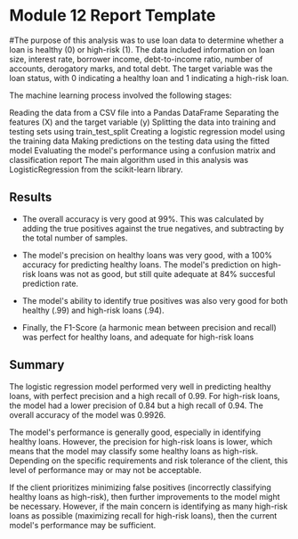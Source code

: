 # Module 12 Report Template

#The purpose of this analysis was to use loan data to determine whether a loan is healthy (0) or high-risk (1). The data included information on loan size, interest rate, borrower income, debt-to-income ratio, number of accounts, derogatory marks, and total debt. The target variable was the loan status, with 0 indicating a healthy loan and 1 indicating a high-risk loan.

The machine learning process involved the following stages:

Reading the data from a CSV file into a Pandas DataFrame
Separating the features (X) and the target variable (y)
Splitting the data into training and testing sets using train_test_split
Creating a logistic regression model using the training data
Making predictions on the testing data using the fitted model
Evaluating the model's performance using a confusion matrix and classification report
The main algorithm used in this analysis was LogisticRegression from the scikit-learn library.

## Results

- The overall accuracy is very good at 99%. This was calculated by adding the true positives against the true negatives, and subtracting by the total number of samples.

- The model's precision on healthy loans was very good, with a 100% accuracy for predicting healthy loans. The model's prediction on high-risk loans was not as good, but still quite adequate at 84% succesful prediction rate.

- The model's ability to identify true positives was also very good for both healthy (.99) and high-risk loans (.94). 

- Finally, the F1-Score (a harmonic mean between precision and recall) was perfect for healthy loans, and adequate for high-risk loans

## Summary

The logistic regression model performed very well in predicting healthy loans, with perfect precision and a high recall of 0.99. For high-risk loans, the model had a lower precision of 0.84 but a high recall of 0.94. The overall accuracy of the model was 0.9926.

The model's performance is generally good, especially in identifying healthy loans. However, the precision for high-risk loans is lower, which means that the model may classify some healthy loans as high-risk. Depending on the specific requirements and risk tolerance of the client, this level of performance may or may not be acceptable.

If the client prioritizes minimizing false positives (incorrectly classifying healthy loans as high-risk), then further improvements to the model might be necessary. However, if the main concern is identifying as many high-risk loans as possible (maximizing recall for high-risk loans), then the current model's performance may be sufficient.